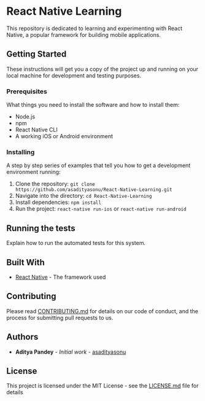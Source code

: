 # React Native Learning

This repository is dedicated to learning and experimenting with React Native, a popular framework for building mobile applications.

## Getting Started

These instructions will get you a copy of the project up and running on your local machine for development and testing purposes.

### Prerequisites

What things you need to install the software and how to install them:

- Node.js
- npm
- React Native CLI
- A working iOS or Android environment

### Installing

A step by step series of examples that tell you how to get a development environment running:

1. Clone the repository: `git clone https://github.com/asadityasonu/React-Native-Learning.git`
2. Navigate into the directory: `cd React-Native-Learning`
3. Install dependencies: `npm install`
4. Run the project: `react-native run-ios` or `react-native run-android`

## Running the tests

Explain how to run the automated tests for this system.

## Built With

- [React Native](https://reactnative.dev/) - The framework used

## Contributing

Please read [CONTRIBUTING.md](CONTRIBUTING.md) for details on our code of conduct, and the process for submitting pull requests to us.

## Authors

- **Aditya Pandey** - *Initial work* - [asadityasonu](https://github.com/asadityasonu)

## License

This project is licensed under the MIT License - see the [LICENSE.md](LICENSE.md) file for details
